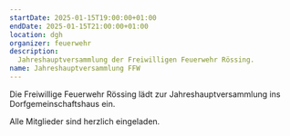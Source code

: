 ```yaml
---
startDate: 2025-01-15T19:00:00+01:00
endDate: 2025-01-15T21:00:00+01:00
location: dgh
organizer: feuerwehr
description:
  Jahreshauptversammlung der Freiwilligen Feuerwehr Rössing.
name: Jahreshauptversammlung FFW
---
```


Die Freiwillige Feuerwehr Rössing lädt zur Jahreshauptversammlung ins Dorfgemeinschaftshaus ein.

Alle Mitglieder sind herzlich eingeladen.